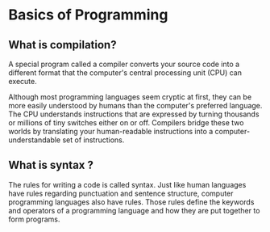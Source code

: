 # Basics of Programming

## What is compilation?
A special program called a compiler converts your source code into a different format that the computer's central processing unit (CPU) can execute.

Although most programming languages seem cryptic at first, they can be more easily understood by humans than the computer's preferred language. The CPU understands instructions that are expressed by turning thousands or millions of tiny switches either on or off. Compilers bridge these two worlds by translating your human-readable instructions into a computer-understandable set of instructions.

## What is syntax ?
The rules for writing a code is called syntax. Just like human languages have rules regarding punctuation and sentence structure, computer programming languages also have rules. Those rules define the keywords and operators of a programming language and how they are put together to form programs.